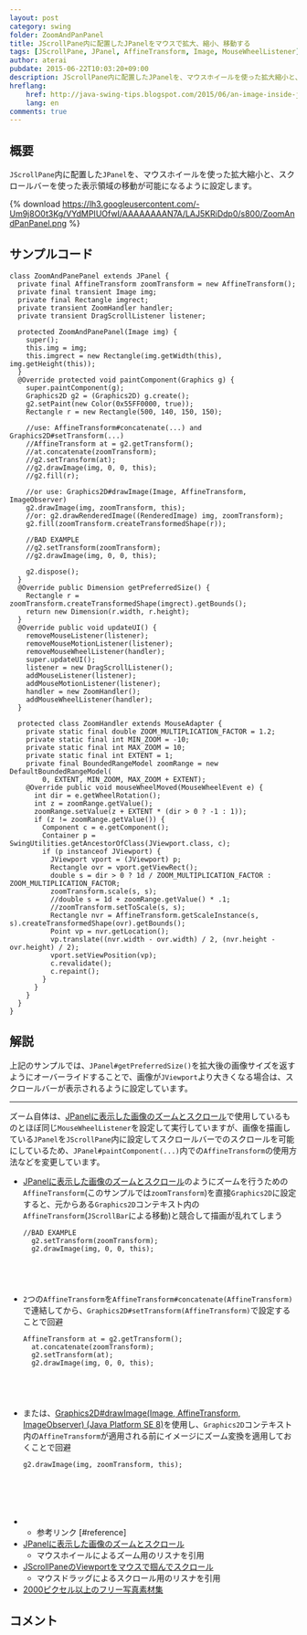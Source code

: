 ```yaml
---
layout: post
category: swing
folder: ZoomAndPanPanel
title: JScrollPane内に配置したJPanelをマウスで拡大、縮小、移動する
tags: [JScrollPane, JPanel, AffineTransform, Image, MouseWheelListener]
author: aterai
pubdate: 2015-06-22T10:03:20+09:00
description: JScrollPane内に配置したJPanelを、マウスホイールを使った拡大縮小と、スクロールバーを使った表示領域の移動が可能になるように設定します。
hreflang:
    href: http://java-swing-tips.blogspot.com/2015/06/an-image-inside-jscrollpane-zooming-by.html
    lang: en
comments: true
---
```

## 概要
`JScrollPane`内に配置した`JPanel`を、マウスホイールを使った拡大縮小と、スクロールバーを使った表示領域の移動が可能になるように設定します。

{% download https://lh3.googleusercontent.com/-Um9j8O0t3Kg/VYdMPIUOfwI/AAAAAAAAN7A/LAJ5KRiDdp0/s800/ZoomAndPanPanel.png %}

## サンプルコード
<pre class="prettyprint"><code>class ZoomAndPanePanel extends JPanel {
  private final AffineTransform zoomTransform = new AffineTransform();
  private final transient Image img;
  private final Rectangle imgrect;
  private transient ZoomHandler handler;
  private transient DragScrollListener listener;

  protected ZoomAndPanePanel(Image img) {
    super();
    this.img = img;
    this.imgrect = new Rectangle(img.getWidth(this), img.getHeight(this));
  }
  @Override protected void paintComponent(Graphics g) {
    super.paintComponent(g);
    Graphics2D g2 = (Graphics2D) g.create();
    g2.setPaint(new Color(0x55FF0000, true));
    Rectangle r = new Rectangle(500, 140, 150, 150);

    //use: AffineTransform#concatenate(...) and Graphics2D#setTransform(...)
    //AffineTransform at = g2.getTransform();
    //at.concatenate(zoomTransform);
    //g2.setTransform(at);
    //g2.drawImage(img, 0, 0, this);
    //g2.fill(r);

    //or use: Graphics2D#drawImage(Image, AffineTransform, ImageObserver)
    g2.drawImage(img, zoomTransform, this);
    //or: g2.drawRenderedImage((RenderedImage) img, zoomTransform);
    g2.fill(zoomTransform.createTransformedShape(r));

    //BAD EXAMPLE
    //g2.setTransform(zoomTransform);
    //g2.drawImage(img, 0, 0, this);

    g2.dispose();
  }
  @Override public Dimension getPreferredSize() {
    Rectangle r = zoomTransform.createTransformedShape(imgrect).getBounds();
    return new Dimension(r.width, r.height);
  }
  @Override public void updateUI() {
    removeMouseListener(listener);
    removeMouseMotionListener(listener);
    removeMouseWheelListener(handler);
    super.updateUI();
    listener = new DragScrollListener();
    addMouseListener(listener);
    addMouseMotionListener(listener);
    handler = new ZoomHandler();
    addMouseWheelListener(handler);
  }

  protected class ZoomHandler extends MouseAdapter {
    private static final double ZOOM_MULTIPLICATION_FACTOR = 1.2;
    private static final int MIN_ZOOM = -10;
    private static final int MAX_ZOOM = 10;
    private static final int EXTENT = 1;
    private final BoundedRangeModel zoomRange = new DefaultBoundedRangeModel(
        0, EXTENT, MIN_ZOOM, MAX_ZOOM + EXTENT);
    @Override public void mouseWheelMoved(MouseWheelEvent e) {
      int dir = e.getWheelRotation();
      int z = zoomRange.getValue();
      zoomRange.setValue(z + EXTENT * (dir &gt; 0 ? -1 : 1));
      if (z != zoomRange.getValue()) {
        Component c = e.getComponent();
        Container p = SwingUtilities.getAncestorOfClass(JViewport.class, c);
        if (p instanceof JViewport) {
          JViewport vport = (JViewport) p;
          Rectangle ovr = vport.getViewRect();
          double s = dir &gt; 0 ? 1d / ZOOM_MULTIPLICATION_FACTOR : ZOOM_MULTIPLICATION_FACTOR;
          zoomTransform.scale(s, s);
          //double s = 1d + zoomRange.getValue() * .1;
          //zoomTransform.setToScale(s, s);
          Rectangle nvr = AffineTransform.getScaleInstance(s, s).createTransformedShape(ovr).getBounds();
          Point vp = nvr.getLocation();
          vp.translate((nvr.width - ovr.width) / 2, (nvr.height - ovr.height) / 2);
          vport.setViewPosition(vp);
          c.revalidate();
          c.repaint();
        }
      }
    }
  }
}
</code></pre>

## 解説
上記のサンプルでは、`JPanel#getPreferredSize()`を拡大後の画像サイズを返すようにオーバーライドすることで、画像が`JViewport`より大きくなる場合は、スクロールバーが表示されるように設定しています。

- - - -
ズーム自体は、[JPanelに表示した画像のズームとスクロール](http://ateraimemo.com/Swing/ZoomingAndPanning.html)で使用しているものとほぼ同じ`MouseWheelListener`を設定して実行していますが、画像を描画している`JPanel`を`JScrollPane`内に設定してスクロールバーでのスクロールを可能にしているため、`JPanel#paintComponent(...)`内での`AffineTransform`の使用方法などを変更しています。

- [JPanelに表示した画像のズームとスクロール](http://ateraimemo.com/Swing/ZoomingAndPanning.html)のようにズームを行うための`AffineTransform`(このサンプルでは`zoomTransform`)を直接`Graphics2D`に設定すると、元からある`Graphics2D`コンテキスト内の`AffineTransform`(`JScrollBar`による移動)と競合して描画が乱れてしまう
    
    <pre class="prettyprint"><code>//BAD EXAMPLE
    g2.setTransform(zoomTransform);
    g2.drawImage(img, 0, 0, this);
</code></pre>
- `2`つの`AffineTransform`を`AffineTransform#concatenate(AffineTransform)`で連結してから、`Graphics2D#setTransform(AffineTransform)`で設定することで回避
    
    <pre class="prettyprint"><code>AffineTransform at = g2.getTransform();
    at.concatenate(zoomTransform);
    g2.setTransform(at);
    g2.drawImage(img, 0, 0, this);
</code></pre>
- または、[Graphics2D#drawImage(Image, AffineTransform, ImageObserver) (Java Platform SE 8)](http://docs.oracle.com/javase/jp/8/docs/api/java/awt/Graphics2D.html#drawImage-java.awt.Image-java.awt.geom.AffineTransform-java.awt.image.ImageObserver-)を使用し、`Graphics2D`コンテキスト内の`AffineTransform`が適用される前にイメージにズーム変換を適用しておくことで回避
    
    <pre class="prettyprint"><code>g2.drawImage(img, zoomTransform, this);

</code></pre>
- * 参考リンク [#reference]
- [JPanelに表示した画像のズームとスクロール](http://ateraimemo.com/Swing/ZoomingAndPanning.html)
    - マウスホイールによるズーム用のリスナを引用
- [JScrollPaneのViewportをマウスで掴んでスクロール](http://ateraimemo.com/Swing/HandScroll.html)
    - マウスドラッグによるスクロール用のリスナを引用
- [2000ピクセル以上のフリー写真素材集](http://sozai-free.com/)

<!-- dummy comment line for breaking list -->

## コメント
